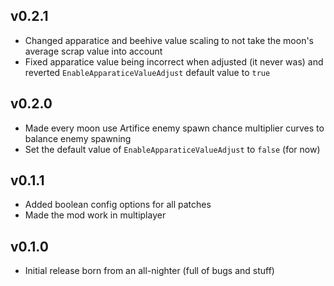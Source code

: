 ## v0.2.1

- Changed apparatice and beehive value scaling to not take the moon's average scrap value into account
- Fixed apparatice value being incorrect when adjusted (it never was) and reverted `EnableApparaticeValueAdjust` default value to `true`

## v0.2.0

- Made every moon use Artifice enemy spawn chance multiplier curves to balance enemy spawning
- Set the default value of `EnableApparaticeValueAdjust` to `false` (for now)

## v0.1.1

- Added boolean config options for all patches
- Made the mod work in multiplayer

## v0.1.0

- Initial release born from an all-nighter (full of bugs and stuff)
